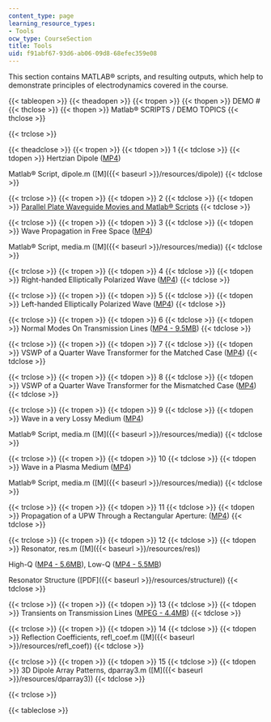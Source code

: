 ```yaml
---
content_type: page
learning_resource_types:
- Tools
ocw_type: CourseSection
title: Tools
uid: f91abf67-93d6-ab06-09d8-68efec359e08
---
```


This section contains MATLAB® scripts, and resulting outputs, which help to demonstrate principles of electrodynamics covered in the course.

{{< tableopen >}}
{{< theadopen >}}
{{< tropen >}}
{{< thopen >}}
DEMO #
{{< thclose >}}
{{< thopen >}}
Matlab® SCRIPTS / DEMO TOPICS
{{< thclose >}}

{{< trclose >}}

{{< theadclose >}}
{{< tropen >}}
{{< tdopen >}}
1
{{< tdclose >}}
{{< tdopen >}}
Hertzian Dipole ([MP4](/ans7870/6/6.630/f06/tools/dipole.mp4))  
  
Matlab® Script, dipole.m ([M]({{< baseurl >}}/resources/dipole))
{{< tdclose >}}

{{< trclose >}}
{{< tropen >}}
{{< tdopen >}}
2
{{< tdclose >}}
{{< tdopen >}}
[Parallel Plate Waveguide Movies and Matlab® Scripts](http://www.piers.org/TEAZJU/EMCourse/7_PlateWaveguide/index.htm)
{{< tdclose >}}

{{< trclose >}}
{{< tropen >}}
{{< tdopen >}}
3
{{< tdclose >}}
{{< tdopen >}}
Wave Propagation in Free Space ([MP4](/ans7870/6/6.630/f06/tools/freespace.mp4))  
  
Matlab® Script, media.m ([M]({{< baseurl >}}/resources/media))
{{< tdclose >}}

{{< trclose >}}
{{< tropen >}}
{{< tdopen >}}
4
{{< tdclose >}}
{{< tdopen >}}
Right-handed Elliptically Polarized Wave ([MP4](/ans7870/6/6.630/f06/tools/RHEP.mp4))
{{< tdclose >}}

{{< trclose >}}
{{< tropen >}}
{{< tdopen >}}
5
{{< tdclose >}}
{{< tdopen >}}
Left-handed Elliptically Polarized Wave ([MP4](/ans7870/6/6.630/f06/tools/LHEP.mp4))
{{< tdclose >}}

{{< trclose >}}
{{< tropen >}}
{{< tdopen >}}
6
{{< tdclose >}}
{{< tdopen >}}
Normal Modes On Transmission Lines ([MP4 - 9.5MB](/ans7870/6/6.630/f06/tools/normalmode.mp4))
{{< tdclose >}}

{{< trclose >}}
{{< tropen >}}
{{< tdopen >}}
7
{{< tdclose >}}
{{< tdopen >}}
VSWP of a Quarter Wave Transformer for the Matched Case ([MP4](/ans7870/6/6.630/f06/tools/quarter_match.mp4))
{{< tdclose >}}

{{< trclose >}}
{{< tropen >}}
{{< tdopen >}}
8
{{< tdclose >}}
{{< tdopen >}}
VSWP of a Quarter Wave Transformer for the Mismatched Case ([MP4](/ans7870/6/6.630/f06/tools/quarter_mis.mp4))
{{< tdclose >}}

{{< trclose >}}
{{< tropen >}}
{{< tdopen >}}
9
{{< tdclose >}}
{{< tdopen >}}
Wave in a very Lossy Medium ([MP4](/ans7870/6/6.630/f06/tools/lossy.mp4))  
  
Matlab® Script, media.m ([M]({{< baseurl >}}/resources/media))
{{< tdclose >}}

{{< trclose >}}
{{< tropen >}}
{{< tdopen >}}
10
{{< tdclose >}}
{{< tdopen >}}
Wave in a Plasma Medium ([MP4](/ans7870/6/6.630/f06/tools/plasma.mp4))  
  
Matlab® Script, media.m ([M]({{< baseurl >}}/resources/media))
{{< tdclose >}}

{{< trclose >}}
{{< tropen >}}
{{< tdopen >}}
11
{{< tdclose >}}
{{< tdopen >}}
Propagation of a UPW Through a Rectangular Aperture: ([MP4](/ans7870/6/6.630/f06/tools/diffract.mp4))
{{< tdclose >}}

{{< trclose >}}
{{< tropen >}}
{{< tdopen >}}
12
{{< tdclose >}}
{{< tdopen >}}
Resonator, res.m ([M]({{< baseurl >}}/resources/res))  
  
High-Q ([MP4 - 5.6MB](/ans7870/6/6.630/f06/tools/high_q.mp4)), Low-Q ([MP4 - 5.5MB](/ans7870/6/6.630/f06/tools/low_q.mp4))  
  
Resonator Structure ([PDF]({{< baseurl >}}/resources/structure))
{{< tdclose >}}

{{< trclose >}}
{{< tropen >}}
{{< tdopen >}}
13
{{< tdclose >}}
{{< tdopen >}}
Transients on Transmission Lines ([MPEG - 4.4MB](/ans7870/6/6.630/f06/tools/Tlines.mpeg))
{{< tdclose >}}

{{< trclose >}}
{{< tropen >}}
{{< tdopen >}}
14
{{< tdclose >}}
{{< tdopen >}}
Reflection Coefficients, refl\_coef.m ([M]({{< baseurl >}}/resources/refl_coef))
{{< tdclose >}}

{{< trclose >}}
{{< tropen >}}
{{< tdopen >}}
15
{{< tdclose >}}
{{< tdopen >}}
3D Dipole Array Patterns, dparray3.m ([M]({{< baseurl >}}/resources/dparray3))
{{< tdclose >}}

{{< trclose >}}

{{< tableclose >}}